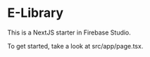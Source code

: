 # E-Library

This is a NextJS starter in Firebase Studio.

To get started, take a look at src/app/page.tsx.
